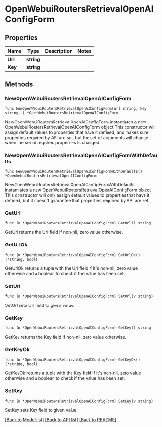 # OpenWebuiRoutersRetrievalOpenAIConfigForm

## Properties

Name | Type | Description | Notes
------------ | ------------- | ------------- | -------------
**Url** | **string** |  | 
**Key** | **string** |  | 

## Methods

### NewOpenWebuiRoutersRetrievalOpenAIConfigForm

`func NewOpenWebuiRoutersRetrievalOpenAIConfigForm(url string, key string, ) *OpenWebuiRoutersRetrievalOpenAIConfigForm`

NewOpenWebuiRoutersRetrievalOpenAIConfigForm instantiates a new OpenWebuiRoutersRetrievalOpenAIConfigForm object
This constructor will assign default values to properties that have it defined,
and makes sure properties required by API are set, but the set of arguments
will change when the set of required properties is changed

### NewOpenWebuiRoutersRetrievalOpenAIConfigFormWithDefaults

`func NewOpenWebuiRoutersRetrievalOpenAIConfigFormWithDefaults() *OpenWebuiRoutersRetrievalOpenAIConfigForm`

NewOpenWebuiRoutersRetrievalOpenAIConfigFormWithDefaults instantiates a new OpenWebuiRoutersRetrievalOpenAIConfigForm object
This constructor will only assign default values to properties that have it defined,
but it doesn't guarantee that properties required by API are set

### GetUrl

`func (o *OpenWebuiRoutersRetrievalOpenAIConfigForm) GetUrl() string`

GetUrl returns the Url field if non-nil, zero value otherwise.

### GetUrlOk

`func (o *OpenWebuiRoutersRetrievalOpenAIConfigForm) GetUrlOk() (*string, bool)`

GetUrlOk returns a tuple with the Url field if it's non-nil, zero value otherwise
and a boolean to check if the value has been set.

### SetUrl

`func (o *OpenWebuiRoutersRetrievalOpenAIConfigForm) SetUrl(v string)`

SetUrl sets Url field to given value.


### GetKey

`func (o *OpenWebuiRoutersRetrievalOpenAIConfigForm) GetKey() string`

GetKey returns the Key field if non-nil, zero value otherwise.

### GetKeyOk

`func (o *OpenWebuiRoutersRetrievalOpenAIConfigForm) GetKeyOk() (*string, bool)`

GetKeyOk returns a tuple with the Key field if it's non-nil, zero value otherwise
and a boolean to check if the value has been set.

### SetKey

`func (o *OpenWebuiRoutersRetrievalOpenAIConfigForm) SetKey(v string)`

SetKey sets Key field to given value.



[[Back to Model list]](../README.md#documentation-for-models) [[Back to API list]](../README.md#documentation-for-api-endpoints) [[Back to README]](../README.md)


